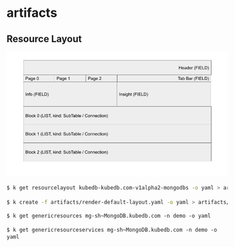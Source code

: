 # artifacts

## Resource Layout

![Resource Layout](./resource-layout.jpg)

```bash
$ k get resourcelayout kubedb-kubedb.com-v1alpha2-mongodbs -o yaml > artifacts/kubedb-kubedb.com-v1alpha2-mongodbs.yaml

$ k create -f artifacts/render-default-layout.yaml -o yaml > artifacts/render-default-layout-response.yaml
```

```
$ k get genericresources mg-sh~MongoDB.kubedb.com -n demo -o yaml

$ k get genericresourceservices mg-sh~MongoDB.kubedb.com -n demo -o yaml
```

